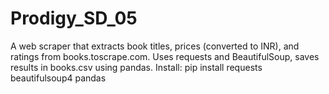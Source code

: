 # Prodigy_SD_05
A web scraper that extracts book titles, prices (converted to INR), and ratings from books.toscrape.com. Uses requests and BeautifulSoup, saves results in books.csv using pandas. Install: pip install requests beautifulsoup4 pandas
